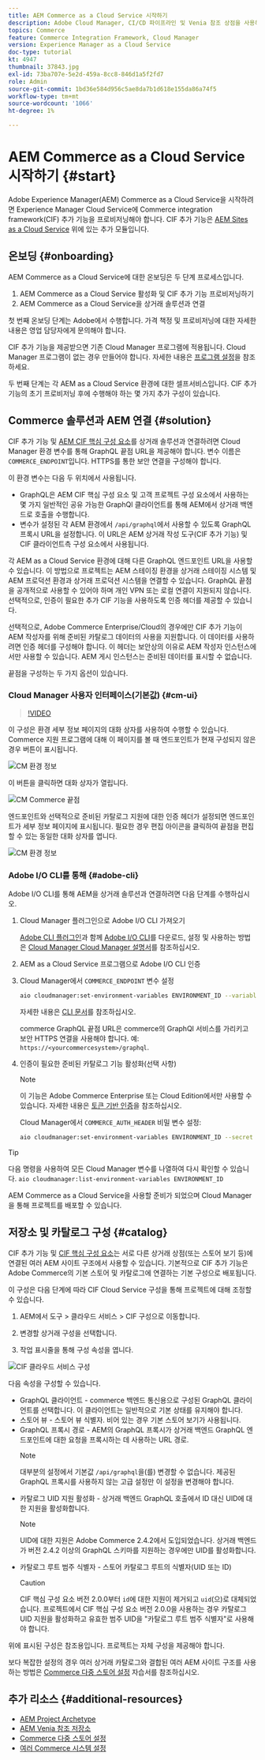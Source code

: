 ```yaml
---
title: AEM Commerce as a Cloud Service 시작하기
description: Adobe Cloud Manager, CI/CD 파이프라인 및 Venia 참조 상점을 사용하여 Adobe Experience Manager(AEM) 상거래 프로젝트를 배포하는 방법에 대해 알아봅니다.
topics: Commerce
feature: Commerce Integration Framework, Cloud Manager
version: Experience Manager as a Cloud Service
doc-type: tutorial
kt: 4947
thumbnail: 37843.jpg
exl-id: 73ba707e-5e2d-459a-8cc8-846d1a5f2fd7
role: Admin
source-git-commit: 1bd36e584d956c5ae8da7b1d618e155da86a74f5
workflow-type: tm+mt
source-wordcount: '1066'
ht-degree: 1%

---
```


# AEM Commerce as a Cloud Service 시작하기 {#start}

Adobe Experience Manager(AEM) Commerce as a Cloud Service을 시작하려면 Experience Manager Cloud Service에 Commerce integration framework(CIF) 추가 기능을 프로비저닝해야 합니다. CIF 추가 기능은 [AEM Sites as a Cloud Service](https://experienceleague.adobe.com/docs/experience-manager-cloud-service/content/sites/home.html?lang=ko) 위에 있는 추가 모듈입니다.

## 온보딩 {#onboarding}

AEM Commerce as a Cloud Service에 대한 온보딩은 두 단계 프로세스입니다.

1. AEM Commerce as a Cloud Service 활성화 및 CIF 추가 기능 프로비저닝하기
2. AEM Commerce as a Cloud Service을 상거래 솔루션과 연결

첫 번째 온보딩 단계는 Adobe에서 수행합니다. 가격 책정 및 프로비저닝에 대한 자세한 내용은 영업 담당자에게 문의해야 합니다.

CIF 추가 기능을 제공받으면 기존 Cloud Manager 프로그램에 적용됩니다. Cloud Manager 프로그램이 없는 경우 만들어야 합니다. 자세한 내용은 [프로그램 설정](https://experienceleague.adobe.com/docs/experience-manager-cloud-manager/content/getting-started/program-setup.html?lang=ko)을 참조하세요.

두 번째 단계는 각 AEM as a Cloud Service 환경에 대한 셀프서비스입니다. CIF 추가 기능의 초기 프로비저닝 후에 수행해야 하는 몇 가지 추가 구성이 있습니다.

## Commerce 솔루션과 AEM 연결 {#solution}

CIF 추가 기능 및 [AEM CIF 핵심 구성 요소](https://github.com/adobe/aem-core-cif-components)를 상거래 솔루션과 연결하려면 Cloud Manager 환경 변수를 통해 GraphQL 끝점 URL을 제공해야 합니다. 변수 이름은 `COMMERCE_ENDPOINT`입니다. HTTPS를 통한 보안 연결을 구성해야 합니다.

이 환경 변수는 다음 두 위치에서 사용됩니다.

- GraphQL은 AEM CIF 핵심 구성 요소 및 고객 프로젝트 구성 요소에서 사용하는 몇 가지 일반적인 공유 가능한 GraphQl 클라이언트를 통해 AEM에서 상거래 백엔드로 호출을 수행합니다.
- 변수가 설정된 각 AEM 환경에서 `/api/graphql`에서 사용할 수 있도록 GraphQL 프록시 URL을 설정합니다. 이 URL은 AEM 상거래 작성 도구(CIF 추가 기능) 및 CIF 클라이언트측 구성 요소에서 사용됩니다.

각 AEM as a Cloud Service 환경에 대해 다른 GraphQL 엔드포인트 URL을 사용할 수 있습니다. 이 방법으로 프로젝트는 AEM 스테이징 환경을 상거래 스테이징 시스템 및 AEM 프로덕션 환경과 상거래 프로덕션 시스템을 연결할 수 있습니다. GraphQL 끝점을 공개적으로 사용할 수 있어야 하며 개인 VPN 또는 로컬 연결이 지원되지 않습니다. 선택적으로, 인증이 필요한 추가 CIF 기능을 사용하도록 인증 헤더를 제공할 수 있습니다.

선택적으로, Adobe Commerce Enterprise/Cloud의 경우에만 CIF 추가 기능이 AEM 작성자를 위해 준비된 카탈로그 데이터의 사용을 지원합니다. 이 데이터를 사용하려면 인증 헤더를 구성해야 합니다. 이 헤더는 보안상의 이유로 AEM 작성자 인스턴스에서만 사용할 수 있습니다. AEM 게시 인스턴스는 준비된 데이터를 표시할 수 없습니다.

끝점을 구성하는 두 가지 옵션이 있습니다.

### Cloud Manager 사용자 인터페이스(기본값) {#cm-ui}

>[!VIDEO](https://video.tv.adobe.com/v/343273?quality=12&learn=on&captions=kor)

이 구성은 환경 세부 정보 페이지의 대화 상자를 사용하여 수행할 수 있습니다. Commerce 지원 프로그램에 대해 이 페이지를 볼 때 엔드포인트가 현재 구성되지 않은 경우 버튼이 표시됩니다.

![CM 환경 정보](/help/commerce-cloud/assets/commerce-cmui.png)

이 버튼을 클릭하면 대화 상자가 열립니다.

![CM Commerce 끝점](/help/commerce-cloud/assets/commerce-cm-endpoint.png)

엔드포인트와 선택적으로 준비된 카탈로그 지원에 대한 인증 헤더가 설정되면 엔드포인트가 세부 정보 페이지에 표시됩니다. 필요한 경우 편집 아이콘을 클릭하여 끝점을 편집할 수 있는 동일한 대화 상자를 엽니다.

![CM 환경 정보](/help/commerce-cloud/assets/commerce-cmui-done.png)

### Adobe I/O CLI를 통해  {#adobe-cli}

Adobe I/O CLI를 통해 AEM을 상거래 솔루션과 연결하려면 다음 단계를 수행하십시오.

1. Cloud Manager 플러그인으로 Adobe I/O CLI 가져오기

   [Adobe CLI 플러그인](https://github.com/adobe/aio-cli-plugin-cloudmanager)과 함께 [Adobe I/O CLI](https://github.com/adobe/aio-cli)를 다운로드, 설정 및 사용하는 방법은 [Cloud Manager Cloud Manager 설명서](https://experienceleague.adobe.com/docs/experience-manager-cloud-manager/content/introduction.html?lang=ko)를 참조하십시오.

2. AEM as a Cloud Service 프로그램으로 Adobe I/O CLI 인증

3. Cloud Manager에서 `COMMERCE_ENDPOINT` 변수 설정

   ```bash
   aio cloudmanager:set-environment-variables ENVIRONMENT_ID --variable COMMERCE_ENDPOINT "<Magento GraphQL endpoint URL>"
   ```

   자세한 내용은 [CLI 문서](https://github.com/adobe/aio-cli-plugin-cloudmanager#aio-cloudmanagerset-environment-variables-environmentid)를 참조하십시오.

   commerce GraphQL 끝점 URL은 commerce의 GraphQl 서비스를 가리키고 보안 HTTPS 연결을 사용해야 합니다. 예: `https://<yourcommercesystem>/graphql`.

4. 인증이 필요한 준비된 카탈로그 기능 활성화(선택 사항)

   >[!NOTE]
   >
   >이 기능은 Adobe Commerce Enterprise 또는 Cloud Edition에서만 사용할 수 있습니다. 자세한 내용은 [토큰 기반 인증](https://devdocs.magento.com/guides/v2.4/get-started/authentication/gs-authentication-token.html#integration-tokens)을 참조하십시오.

   Cloud Manager에서 `COMMERCE_AUTH_HEADER` 비밀 변수 설정:

   ```bash
   aio cloudmanager:set-environment-variables ENVIRONMENT_ID --secret COMMERCE_AUTH_HEADER "Authorization: Bearer <Access Token>"
   ```

>[!TIP]
>
>다음 명령을 사용하여 모든 Cloud Manager 변수를 나열하여 다시 확인할 수 있습니다. `aio cloudmanager:list-environment-variables ENVIRONMENT_ID`

AEM Commerce as a Cloud Service을 사용할 준비가 되었으며 Cloud Manager을 통해 프로젝트를 배포할 수 있습니다.

## 저장소 및 카탈로그 구성 {#catalog}

CIF 추가 기능 및 [CIF 핵심 구성 요소](https://github.com/adobe/aem-core-cif-components)는 서로 다른 상거래 상점(또는 스토어 보기 등)에 연결된 여러 AEM 사이트 구조에서 사용할 수 있습니다. 기본적으로 CIF 추가 기능은 Adobe Commerce의 기본 스토어 및 카탈로그에 연결하는 기본 구성으로 배포됩니다.

이 구성은 다음 단계에 따라 CIF Cloud Service 구성을 통해 프로젝트에 대해 조정할 수 있습니다.

1. AEM에서 도구 > 클라우드 서비스 > CIF 구성으로 이동합니다.

2. 변경할 상거래 구성을 선택합니다.

3. 작업 표시줄을 통해 구성 속성을 엽니다.

![CIF 클라우드 서비스 구성](/help/commerce-cloud/assets/cif-cloud-service-config.png)

다음 속성을 구성할 수 있습니다.

- GraphQL 클라이언트 - commerce 백엔드 통신용으로 구성된 GraphQL 클라이언트를 선택합니다. 이 클라이언트는 일반적으로 기본 상태를 유지해야 합니다.
- 스토어 뷰 - 스토어 뷰 식별자. 비어 있는 경우 기본 스토어 보기가 사용됩니다.
- GraphQL 프록시 경로 - AEM의 GraphQL 프록시가 상거래 백엔드 GraphQL 엔드포인트에 대한 요청을 프록시하는 데 사용하는 URL 경로.
  >[!NOTE]
  >
  > 대부분의 설정에서 기본값 `/api/graphql`을(를) 변경할 수 없습니다. 제공된 GraphQL 프록시를 사용하지 않는 고급 설정만 이 설정을 변경해야 합니다.
- 카탈로그 UID 지원 활성화 - 상거래 백엔드 GraphQL 호출에서 ID 대신 UID에 대한 지원을 활성화합니다.
  >[!NOTE]
  >
  > UID에 대한 지원은 Adobe Commerce 2.4.2에서 도입되었습니다. 상거래 백엔드가 버전 2.4.2 이상의 GraphQL 스키마를 지원하는 경우에만 UID를 활성화합니다.
- 카탈로그 루트 범주 식별자 - 스토어 카탈로그 루트의 식별자(UID 또는 ID)
  >[!CAUTION]
  >
  > CIF 핵심 구성 요소 버전 2.0.0부터 `id`에 대한 지원이 제거되고 `uid`(으)로 대체되었습니다. 프로젝트에서 CIF 핵심 구성 요소 버전 2.0.0을 사용하는 경우 카탈로그 UID 지원을 활성화하고 유효한 범주 UID을 &quot;카탈로그 루트 범주 식별자&quot;로 사용해야 합니다.

위에 표시된 구성은 참조용입니다. 프로젝트는 자체 구성을 제공해야 합니다.

보다 복잡한 설정의 경우 여러 상거래 카탈로그와 결합된 여러 AEM 사이트 구조를 사용하는 방법은 [Commerce 다중 스토어 설정](configuring/multi-store-setup.md) 자습서를 참조하십시오.

## 추가 리소스 {#additional-resources}

- [AEM Project Archetype](https://github.com/adobe/aem-project-archetype)
- [AEM Venia 참조 저장소](https://github.com/adobe/aem-cif-guides-venia)
- [Commerce 다중 스토어 설정](configuring/multi-store-setup.md)
- [여러 Commerce 시스템 설정](configuring/multiple-commerce-systems-setup.md)

